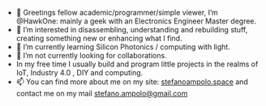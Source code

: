 - 👋 Greetings fellow academic/programmer/simple viewer, I’m @HawkOne: mainly a geek with an Electronics Engineer Master degree.
- 👀 I’m interested in disassembling, understanding and rebuilding stuff, creating something new or enhancing what I find.
- 🌱 I’m currently learning Silicon Photonics / computing with light.
- 💞️ I’m not currently looking for collaborations.
- In my free time I usually build and program little projects in the realms of IoT, Industry 4.0 , DIY and computing. 
- 📫 You can find more about me on my site:  <a href="https://www.stefanoampolo.space">stefanoampolo.space</a> and contact me on my mail stefano.ampolo@gmail.com

<!---
HawkOne/HawkOne is a ✨ special ✨ repository because its `README.md` (this file) appears on your GitHub profile.
You can click the Preview link to take a look at your changes.
--->
